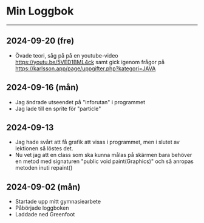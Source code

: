 Min Loggbok
===========
---
## 2024-09-20 (fre)

* Övade teori, såg på på en youtube-video https://youtu.be/5VED1BML4ck samt gick igenom frågor på https://karlsson.app/page/uppgifter.php?kategori=JAVA

## 2024-09-16 (mån)

* Jag ändrade utseendet på "inforutan" i programmet
* Jag lade till en sprite för "particle"

## 2024-09-13

* Jag hade svårt att få grafik att visas i programmet, men i slutet av lektionen så löstes det.
* Nu vet jag att en class som ska kunna målas på skärmen bara behöver en metod med signaturen "public void paint(Graphics)" och så anropas metoden inuti repaint()

## 2024-09-02 (mån)

* Startade upp mitt gymnasiearbete
* Påbörjade loggboken
* Laddade ned Greenfoot
